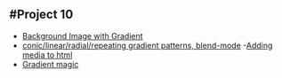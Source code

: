 #Project 10
---

- [Background Image with Gradient](https://codepen.io/behshad/pen/xyYoxd)
- [conic/linear/radial/repeating gradient patterns, blend-mode](https://codepen.io/behshad/pen/rNWvJrd)
-[Adding media to html](https://codepen.io/behshad/pen/LgXgQQ)
- [Gradient magic](https://www.gradientmagic.com/)